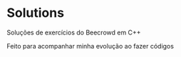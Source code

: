 # Solutions
Soluções de exercícios do Beecrowd em C++

Feito para acompanhar minha evolução ao fazer códigos
